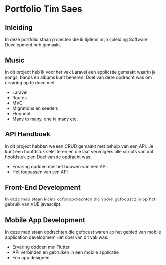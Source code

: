 # Portfolio Tim Saes
## Inleiding
In deze portfolio staan projecten die ik tijdens mijn opleiding Software Development heb gemaakt.

## Music
In dit project heb ik voor het vak Laravel een applicatie gemaakt waarin je songs, bands en albums kunt beheren. 
Doel van deze opdracht was om ervaring op te doen met:
- Laravel
- Routes
- MVC
- Migrations en seeders
- Eloquent
- Many to many, one to many etc.

## API Handboek
In dit project hebben we een CRUD gemaakt met behulp van een API. Je kunt een hoofdstuk selecteren en die laat vervolgens alle scripts van dat hoofdstuk zien
Doel van de opdracht was:
- Ervaring opdoen met het bouwen van een API
- Het toepassen van een API

## Front-End Development
In deze map staan kleine oefenopdrachten die vooral gefocust zijn op het gebruik van VUE javascript.

## Mobile App Development
In deze map staan opdrachten die gefocust waren op het gebied van mobile application development
Het doel van dit vak was:
- Ervaring opdoen met Flutter
- API verbinden en gebruiken in een mobile applicatie
- Een app designen
